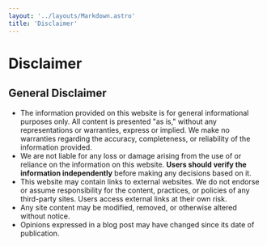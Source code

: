 ```yaml
---
layout: '../layouts/Markdown.astro'
title: 'Disclaimer'
---
```


# Disclaimer

## General Disclaimer

- The information provided on this website is for general informational purposes only. All content is presented "as is," without any representations or warranties, express or implied. We make no warranties regarding the accuracy, completeness, or reliability of the information provided.
- We are not liable for any loss or damage arising from the use of or reliance on the information on this website. **Users should verify the information independently** before making any decisions based on it.
- This website may contain links to external websites. We do not endorse or assume responsibility for the content, practices, or policies of any third-party sites. Users access external links at their own risk.
- Any site content may be modified, removed, or otherwise altered without notice.
- Opinions expressed in a blog post may have changed since its date of publication.

